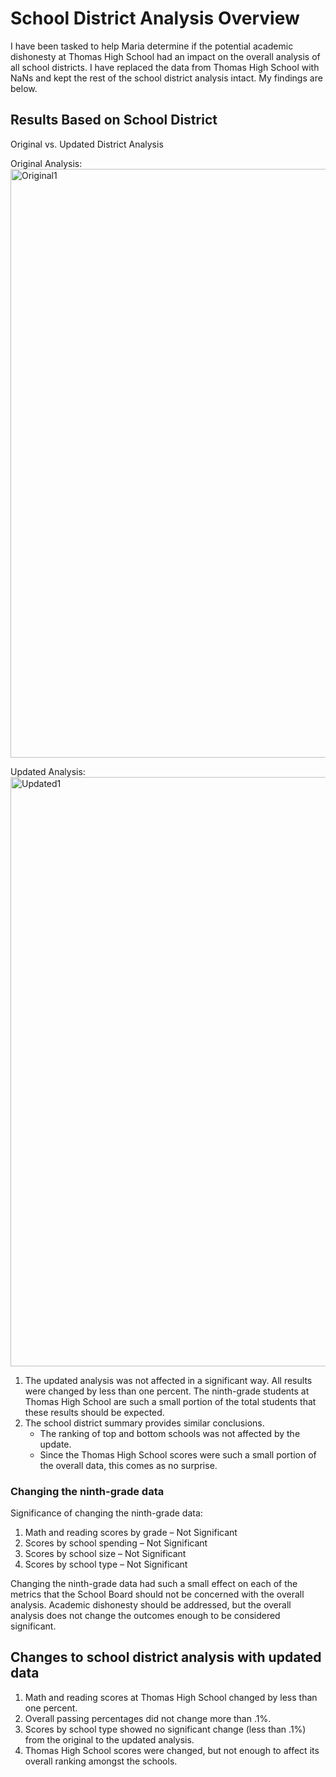 # School District Analysis Overview

I have been tasked to help Maria determine if the potential academic dishonesty at Thomas High School had an impact on the overall analysis of all school districts.  I have replaced the data from Thomas High School with NaNs and kept the rest of the school district analysis intact. My findings are below.

## Results Based on School District

Original vs. Updated District Analysis

Original Analysis:
<img width="942" alt="Original1" src="https://user-images.githubusercontent.com/100809925/161074914-813c70be-2554-48db-9025-1becf34e0016.png">

Updated Analysis:
<img width="943" alt="Updated1" src="https://user-images.githubusercontent.com/100809925/161075489-8fdc8902-48da-4f09-b1d5-ed61bce47b17.png">

1.	The updated analysis was not affected in a significant way.  All results were changed by less than one percent.  The ninth-grade students at Thomas High School are such a small portion of the total students that these results should be expected.
2.	The school district summary provides similar conclusions.  
    - The ranking of top and bottom schools was not affected by the update.
    - Since the Thomas High School scores were such a small portion of the overall data, this comes as no surprise.

### Changing the ninth-grade data

Significance of changing the ninth-grade data:
1.	Math and reading scores by grade – Not Significant
2.	Scores by school spending – Not Significant
3.	Scores by school size – Not Significant
4.	Scores by school type – Not Significant

Changing the ninth-grade data had such a small effect on each of the metrics that the School Board should not be concerned with the overall analysis.  Academic dishonesty should be addressed, but the overall analysis does not change the outcomes enough to be considered significant. 


## Changes to school district analysis with updated data

1.	Math and reading scores at Thomas High School changed by less than one percent.
2.  Overall passing percentages did not change more than .1%.
3.	Scores by school type showed no significant change (less than .1%) from the original to the updated analysis.
4.	Thomas High School scores were changed, but not enough to affect its overall ranking amongst the schools.


